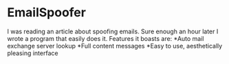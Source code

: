 EmailSpoofer
============

I was reading an article about spoofing emails. Sure enough an hour later I wrote a program that easily does it.
Features it boasts are:
*Auto mail exchange server lookup
*Full content messages
*Easy to use, aesthetically pleasing interface

